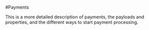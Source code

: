 #Payments

This is a more detailed description of payments, the payloads and properties,
and the different ways to start payment processing.
